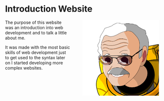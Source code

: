 # Introduction Website

<img align='right' style='width: 250px; margin-left: 40px;' src='.\Images\DreamPic.png'>

The purpose of this website was an introduction into web development and to talk a little about me.

It was made with the most basic skills of web development just to get used to the syntax later on I
started developing more complex websites.
